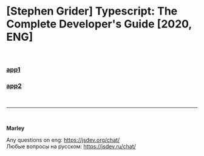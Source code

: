 # [Stephen Grider] Typescript: The Complete Developer's Guide [2020, ENG]

<br/>

### [app1](./app1.md)

### [app2](./app2.md)

<br/>

---

<br/>

**Marley**

Any questions on eng: https://jsdev.org/chat/  
Любые вопросы на русском: https://jsdev.ru/chat/
